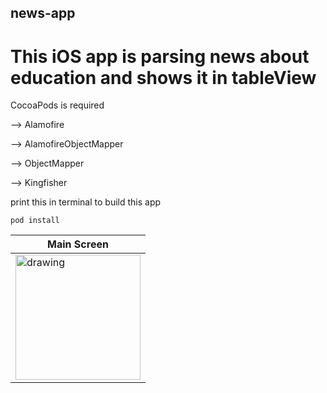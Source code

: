 


## news-app
# This iOS app is parsing news about education and shows it in tableView

CocoaPods is required

--> Alamofire

--> AlamofireObjectMapper

--> ObjectMapper

--> Kingfisher

print this in terminal to build this app
```
pod install 
```


| Main Screen  | 
| ------------- |
| <img src="https://user-images.githubusercontent.com/44157132/183041997-c2753b81-bdb0-4ddf-bbbc-470815d153e8.png" alt="drawing" width="200"/>  | 
